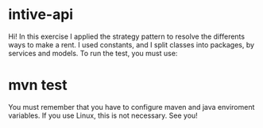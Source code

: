 # intive-api
Hi! In this exercise I applied the strategy pattern to resolve the differents ways to make a rent.
I used constants, and I split classes into packages, by services and models.
To run the test, you must use: 
# mvn test
You must remember that you have to configure maven and java enviroment variables.
If you use Linux, this is not necessary. 
See you!
